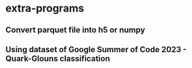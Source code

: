 # extra-programs

## Convert parquet file into h5 or numpy
## Using dataset of Google Summer of Code 2023 - Quark-Glouns classification
